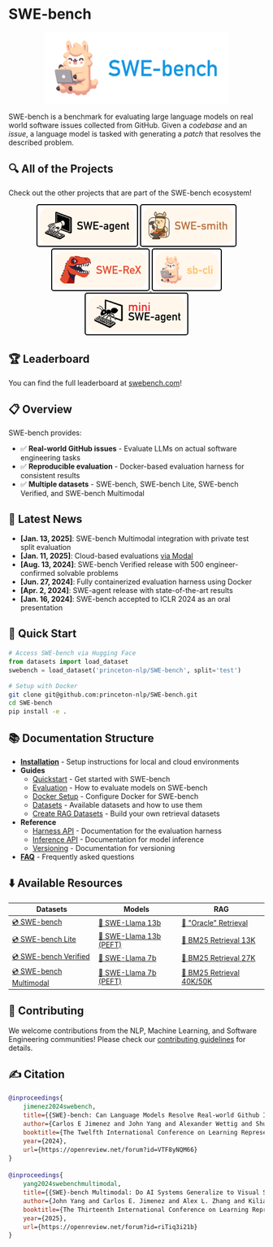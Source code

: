 # SWE-bench

<div style="text-align:center">
    <img src="assets/figures/swellama_banner_nobg.svg" alt="Kawi the SWE-Llama" style="max-height: 10em"/>
</div>

SWE-bench is a benchmark for evaluating large language models on real world software issues collected from GitHub. Given a *codebase* and an *issue*, a language model is tasked with generating a *patch* that resolves the described problem.

## 🔍 All of the Projects

Check out the other projects that are part of the SWE-bench ecosystem!
<div style="text-align:center">
    <a href="https://swe-agent.com">
        <img src="assets/icons/swe-agent-button.svg" alt="SWE-agent" style="max-height: 5em; border: 2px solid rgb(0, 0, 0); border-radius: 5px; padding: 5px;"/>
    </a>
    <a href="https://swesmith.com">
        <img src="assets/icons/swe-smith-button.svg" alt="SWE-smith" style="max-height: 5em; border: 2px solid rgb(0, 0, 0); border-radius: 5px; padding: 5px;"/>
    </a>
    <a href="https://swe-rex.com">
        <img src="assets/icons/swe-rex-button.svg" alt="SWE-rex" style="max-height: 5em; border: 2px solid rgb(0, 0, 0); border-radius: 5px; padding: 5px;"/>
    </a>
    <a href="https://swebench.com/sb-cli">
        <img src="assets/icons/sb-cli-button.svg" alt="SWE-bench CLI" style="max-height: 5em; border: 2px solid rgb(0, 0, 0); border-radius: 5px; padding: 5px;"/>
    </a>
    <a href="https://mini-swe-agent.com">
        <img src="assets/icons/mini-swe-agent-banner.svg" alt="mini-swe" style="max-height: 5em; border: 2px solid rgb(0, 0, 0); border-radius: 5px; padding: 5px;"/>
    </a>
</div>

## 🏆 Leaderboard

You can find the full leaderboard at [swebench.com](https://swebench.com)!

## 📋 Overview

SWE-bench provides:

* ✅ **Real-world GitHub issues** - Evaluate LLMs on actual software engineering tasks
* ✅ **Reproducible evaluation** - Docker-based evaluation harness for consistent results
* ✅ **Multiple datasets** - SWE-bench, SWE-bench Lite, SWE-bench Verified, and SWE-bench Multimodal

## 📰 Latest News

* **[Jan. 13, 2025]**: SWE-bench Multimodal integration with private test split evaluation
* **[Jan. 11, 2025]**: Cloud-based evaluations [via Modal](guides/evaluation.md)
* **[Aug. 13, 2024]**: SWE-bench Verified release with 500 engineer-confirmed solvable problems
* **[Jun. 27, 2024]**: Fully containerized evaluation harness using Docker
* **[Apr. 2, 2024]**: SWE-agent release with state-of-the-art results
* **[Jan. 16, 2024]**: SWE-bench accepted to ICLR 2024 as an oral presentation

## 🚀 Quick Start

```python
# Access SWE-bench via Hugging Face
from datasets import load_dataset
swebench = load_dataset('princeton-nlp/SWE-bench', split='test')
```

```bash
# Setup with Docker
git clone git@github.com:princeton-nlp/SWE-bench.git
cd SWE-bench
pip install -e .
```

## 📚 Documentation Structure

- **[Installation](installation.md)** - Setup instructions for local and cloud environments
- **Guides**
  - [Quickstart](guides/quickstart.md) - Get started with SWE-bench
  - [Evaluation](guides/evaluation.md) - How to evaluate models on SWE-bench
  - [Docker Setup](guides/docker_setup.md) - Configure Docker for SWE-bench
  - [Datasets](guides/datasets.md) - Available datasets and how to use them
  - [Create RAG Datasets](guides/create_rag_datasets.md) - Build your own retrieval datasets
- **Reference**
  - [Harness API](reference/harness.md) - Documentation for the evaluation harness
  - [Inference API](reference/inference.md) - Documentation for model inference
  - [Versioning](reference/versioning.md) - Documentation for versioning
- **[FAQ](faq.md)** - Frequently asked questions

## ⬇️ Available Resources

| Datasets | Models | RAG |
| - | - | - |
| [💿 SWE-bench](https://huggingface.co/datasets/SWE-bench/SWE-bench) | [🦙 SWE-Llama 13b](https://huggingface.co/princeton-nlp/SWE-Llama-13b) | [🤗 "Oracle" Retrieval](https://huggingface.co/datasets/SWE-bench/SWE-bench_oracle) |
| [💿 SWE-bench Lite](https://huggingface.co/datasets/SWE-bench/SWE-bench_Lite) | [🦙 SWE-Llama 13b (PEFT)](https://huggingface.co/princeton-nlp/SWE-Llama-13b-peft) | [🤗 BM25 Retrieval 13K](https://huggingface.co/datasets/SWE-bench/SWE-bench_bm25_13K) |
| [💿 SWE-bench Verified](https://huggingface.co/datasets/SWE-bench/SWE-bench_Verified) | [🦙 SWE-Llama 7b](https://huggingface.co/princeton-nlp/SWE-Llama-7b) | [🤗 BM25 Retrieval 27K](https://huggingface.co/datasets/SWE-bench/SWE-bench_bm25_27K) |
| [💿 SWE-bench Multimodal](https://huggingface.co/datasets/SWE-bench/SWE-bench_Multimodal) | [🦙 SWE-Llama 7b (PEFT)](https://huggingface.co/princeton-nlp/SWE-Llama-7b-peft) | [🤗 BM25 Retrieval 40K/50K](https://huggingface.co/datasets/SWE-bench/SWE-bench_bm25_50k_llama) |

## 💫 Contributing

We welcome contributions from the NLP, Machine Learning, and Software Engineering communities! Please check our [contributing guidelines](https://github.com/princeton-nlp/SWE-bench/blob/main/CONTRIBUTING.md) for details.

## ✍️ Citation

```bibtex
@inproceedings{
    jimenez2024swebench,
    title={{SWE}-bench: Can Language Models Resolve Real-world Github Issues?},
    author={Carlos E Jimenez and John Yang and Alexander Wettig and Shunyu Yao and Kexin Pei and Ofir Press and Karthik R Narasimhan},
    booktitle={The Twelfth International Conference on Learning Representations},
    year={2024},
    url={https://openreview.net/forum?id=VTF8yNQM66}
}

@inproceedings{
    yang2024swebenchmultimodal,
    title={{SWE}-bench Multimodal: Do AI Systems Generalize to Visual Software Domains?},
    author={John Yang and Carlos E. Jimenez and Alex L. Zhang and Kilian Lieret and Joyce Yang and Xindi Wu and Ori Press and Niklas Muennighoff and Gabriel Synnaeve and Karthik R. Narasimhan and Diyi Yang and Sida I. Wang and Ofir Press},
    booktitle={The Thirteenth International Conference on Learning Representations},
    year={2025},
    url={https://openreview.net/forum?id=riTiq3i21b}
}
```
